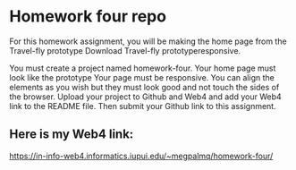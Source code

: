 # Homework four repo

For this homework assignment, you will be making the home page from the Travel-fly prototype Download Travel-fly prototyperesponsive.

You must create a project named homework-four.
Your home page must look like the prototype
Your page must be responsive.
You can align the elements as you wish but they must look good and not touch the sides of the browser.
Upload your project to Github and Web4 and add your Web4 link to the README file.
Then submit your Github link to this assignment.

## Here is my Web4 link:

https://in-info-web4.informatics.iupui.edu/~megpalmq/homework-four/
